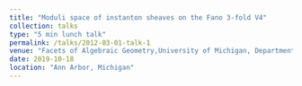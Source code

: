 ```yaml
---
title: "Moduli space of instanton sheaves on the Fano 3-fold V4"
collection: talks
type: "5 min lunch talk"
permalink: /talks/2012-03-01-talk-1
venue: "Facets of Algebraic Geometry,University of Michigan, Department of Mathematics"
date: 2019-10-18
location: "Ann Arbor, Michigan"
---
```



